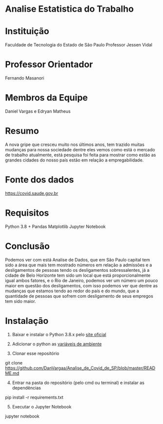# Analise Estatistica do Trabalho

# Instituição
Faculdade de Tecnologia do Estado de São Paulo Professor Jessen Vidal

# Professor Orientador
Fernando Masanori

# Membros da Equipe
Daniel Vargas e Edryan Matheus

# Resumo
A nova gripe que cresceu muito nos últimos anos, tem trazido muitas mudanças para nossa sociedade dentre eles vemos como está o mercado de trabalho atualmente, está pesquisa foi feita para mostrar como estão as grandes cidades do nosso país estão em relação a empregabilidade.

# Fonte dos dados
https://covid.saude.gov.br

# Requisitos
Python 3.8 +
Pandas
Matplotlib
Jupyter Notebook

# Conclusão
Podemos ver com está Analise de Dados, que em São Paulo capital tem sido a  área que mais tem mostrado números em relação a admissões e a desligamentos de pessoas tendo os desligamentos sobressalentes, já a cidade de Belo Horizonte tem sido um local que está proporcionalmente igual ambos fatores, e o Rio de Janeiro, podemos ver um número um pouco maior em questão dos desligamentos, com isso podemos ver que dentre as mudanças que estamos tendo ao redor do país e do mundo, que a quantidade de pessoas que sofrem com desligamento de seus empregos tem sido maior.

# Instalação
1. Baixar e instalar o Python 3.8.x pelo [site oficial](https://www.python.org/downloads/)

2. Adicionar o python as [variáveis de ambiente](https://datatofish.com/add-python-to-windows-path/)

3. Clonar esse repositório 

git clone https://github.com/DanVargaa/Analise_de_Covid_de_SP/blob/master/README.md

4. Entrar na pasta do repositório (pelo cmd ou terminal) e instalar as dependências

pip install -r requirements.txt

5. Executar o Jupyter Notebook

jupyter notebook

